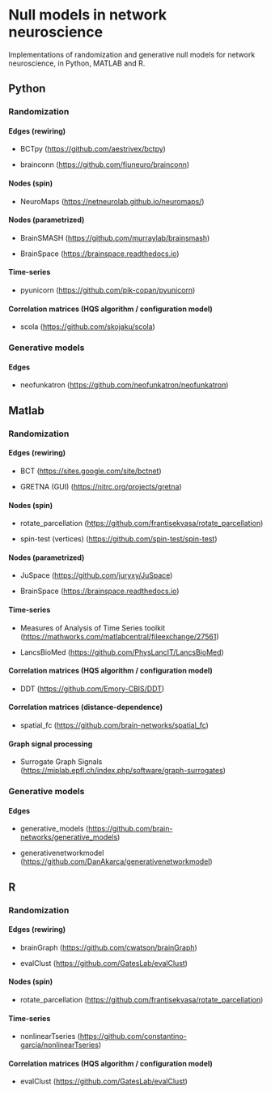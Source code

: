 # Null models in network neuroscience

Implementations of randomization and generative null models for network neuroscience, in Python, MATLAB and R.

## Python

### Randomization

#### Edges (rewiring)

* BCTpy (https://github.com/aestrivex/bctpy)

* brainconn (https://github.com/fiuneuro/brainconn)

#### Nodes (spin)

* NeuroMaps (https://netneurolab.github.io/neuromaps/)

#### Nodes (parametrized)

* BrainSMASH (https://github.com/murraylab/brainsmash)

* BrainSpace (https://brainspace.readthedocs.io)

#### Time-series

* pyunicorn (https://github.com/pik-copan/pyunicorn)

#### Correlation matrices (HQS algorithm / configuration model) 

* scola (https://github.com/skojaku/scola)

### Generative models

#### Edges

* neofunkatron (https://github.com/neofunkatron/neofunkatron)

## Matlab

### Randomization

#### Edges (rewiring)

* BCT (https://sites.google.com/site/bctnet)

* GRETNA (GUI) (https://nitrc.org/projects/gretna)

#### Nodes (spin)

* rotate_parcellation (https://github.com/frantisekvasa/rotate_parcellation)

* spin-test (vertices) (https://github.com/spin-test/spin-test)

#### Nodes (parametrized)

* JuSpace (https://github.com/juryxy/JuSpace)

* BrainSpace (https://brainspace.readthedocs.io)

#### Time-series

* Measures of Analysis of Time Series toolkit (https://mathworks.com/matlabcentral/fileexchange/27561)

* LancsBioMed (https://github.com/PhysLancIT/LancsBioMed)

#### Correlation matrices (HQS algorithm / configuration model) 

* DDT (https://github.com/Emory-CBIS/DDT)

#### Correlation matrices (distance-dependence)

* spatial_fc (https://github.com/brain-networks/spatial_fc)

#### Graph signal processing 

* Surrogate Graph Signals (https://miplab.epfl.ch/index.php/software/graph-surrogates)

### Generative models

#### Edges

* generative_models (https://github.com/brain-networks/generative_models)

* generativenetworkmodel (https://github.com/DanAkarca/generativenetworkmodel)

## R

### Randomization

#### Edges (rewiring)

* brainGraph (https://github.com/cwatson/brainGraph)

* evalClust (https://github.com/GatesLab/evalClust)

#### Nodes (spin)

* rotate_parcellation (https://github.com/frantisekvasa/rotate_parcellation)

#### Time-series

* nonlinearTseries (https://github.com/constantino-garcia/nonlinearTseries)

#### Correlation matrices (HQS algorithm / configuration model) 

* evalClust (https://github.com/GatesLab/evalClust)
